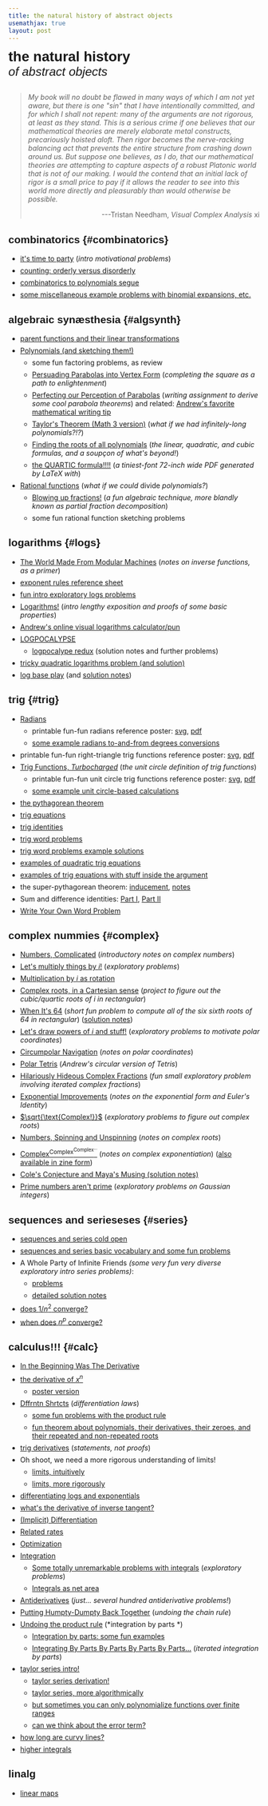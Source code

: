 ```yaml
---
title: the natural history of abstract objects
usemathjax: true
layout: post
---
```


<div style='font-size:200%; font-weight:bold; font-family: sans-serif; text-align:left; padding: 0'>the natural history</div>
<div style='font-size: 175%; font-style: italic; font-family: sans-serif; text-align:left; padding:0;'>of abstract objects</div>

<style> 
h2 {
    font-size: 150%; 
    font-weight: bold; 
    font-family: sans-serif; 
    text-align:left; 
    padding: 0;
}

ul{
    margin-top: 0em;
}

li {
    margin-top: 0.5em;
    margin-bottom: 0.5em;
}
</style>

<div style='display:block; width:100%; background-color: gainsboro;'> </div>
<!-- 
<style>        /* Diamond separators */
        .diamond-list {
            list-style: none;
            padding: 0;
            margin: 20px 0;
        }

        .diamond-list li {
            display: inline;
        }

        .diamond-list li:not(:last-child)::after {
            content: " ◆ ";
            color: #8b4513;
            margin: 0 8px;
        }
    </style>
<div style="width:75%; font-size: 90%; text-align: center; font-family: sans-serif; background-color: whitesmoke;">
<ul class='diamond-list'>
    <li><a href="#combinatorics">combinatorics</a></li>
    <li><a href="#algsynth">algebraic synæsthesia</a></li>
    <li><a href="#logs">logarithms</a></li>
    <li><a href="#trig">trig</a></li>
    <li><a href="#complex">complex nummies</a></li>
    <li><a href="#series">sequences and serieseses</a></li>
    <li><a href="#calc">calculus!!!</a></li>
</ul>
</div> -->

<blockquote style="margin-top:2em; margin-bottom: 2em; background-color: transparent; font-style: italic;">My book will no doubt be flawed in many ways of which I am not yet aware, but there is one "sin" that I have intentionally committed, and for which I shall not repent: many of the arguments are not rigorous, at least as they stand. This is a serious crime if one believes that our mathematical theories are merely elaborate metal constructs, precariously hoisted aloft. Then rigor becomes the nerve-racking balancing act that prevents the entire structure from crashing down around us. But suppose one believes, as I do, that our mathematical theories are attempting to capture aspects of a robust Platonic world that is not of our making. I would the contend that an initial lack of rigor is a small price to pay if it allows the reader to see into this world more directly and pleasurably than would otherwise be possible.

<span style='display:block; text-align:right; font-style: normal;'>---Tristan Needham, *Visual Complex Analysis* xi</span>
</blockquote>

## combinatorics {#combinatorics}

* [it's time to party](combinatorics/its-time-to-party/its-time-to-party.html) (*intro motivational problems*)
* [counting: orderly versus disorderly](combinatorics/combinatorics-intro-notes.html)
* [combinatorics to polynomials segue](combinatorics/combinatorics-to-polynomials-segue/combinatorics-to-polynomials-segue.html)
* [some miscellaneous example problems with binomial expansions, etc.](combinatorics/binomial-example-problems/binomial-example-problems.html)


## algebraic synæsthesia {#algsynth}

* [parent functions and their linear transformations](algsynth/parent-functions-linear-transformations/parent-functions-linear-transformations.html)
* [Polynomials (and sketching them!)](algsynth/polynomials/polynomials.html)
    * some fun factoring problems, as review
    * [Persuading Parabolas into Vertex Form](algsynth/persuading-parabolas/persuading-parabolas.html) (*completing the square as a path to enlightenment*)
    * [Perfecting our Perception of Parabolas](algsynth/perfecting-parabola-perception/perfecting-parabola-perception.html) (*writing assignment to derive some cool parabola theorems*) and related: [Andrew's favorite mathematical writing tip](andrews-favorite-math-writing-tip/andrews-favorite-math-writing-tip.html)
    * [Taylor's Theorem (Math 3 version)](algsynth/taylor-series-math-3/taylor-series-math-3.html) (*what if we had infinitely-long polynomials?!?*)
    * [Finding the roots of all polynomials](algsynth/solving-all-polynomials/solving-all-polynomials.html) (*the linear, quadratic, and cubic formulas, and a soupçon of what's beyond!*)
    * [the QUARTIC formula!!!!](algsynth/quartic-formula/quartic-formula.pdf) (*a tiniest-font 72-inch wide PDF generated by LaTeX with*)
* [Rational functions](algsynth/rationals/rationals.html) (*what if we could* divide *polynomials?*)
    * [Blowing up fractions!](algsynth/blowing-up-fractions/blowing-up-fractions.html) (*a fun algebraic technique, more blandly known as partial fraction decomposition*)
    * some fun rational function sketching problems

## logarithms {#logs}

* [The World Made From Modular Machines](inverse-functions/inverse-functions.html) (*notes on inverse functions, as a primer*)
* [exponent rules reference sheet](logarithms/exponent-rules-reference/exponent-rules-reference.svg)
* [fun intro exploratory logs problems](logarithms/logs-intro-problems/logs-intro-problems.html)
* [Logarithms!](logarithms/logarithms-intro/logarithms-intro.html) (*intro lengthy exposition and proofs of some basic properties*)
* [Andrew's online visual logarithms calculator/pun](https://www.andrusia.com/logs.html)
* [LOGPOCALYPSE](logarithms/logpocalypse/logpocalypse.html)
    * [logpocalype redux](logarithms/logpocalypse-redux/logpocalypse-redux.html) (solution notes and further problems)
* [tricky quadratic logarithms problem (and solution)](logarithms/log-quadratric-tricky-problem/log-quadratic-tricky-problem-solution.html)
* [log base play](logarithms/log-base-play/log-base-play.html) (and [solution notes](logarithms/log-base-play/log-base-play-solution-notes.html))


## trig {#trig}

* [Radians](trig/radians/radians.html)
    * printable fun-fun radians reference poster: [svg](trig/radians/radians-graphic.svg), [pdf](trig/radians/radians-graphic.pdf)
    * [some example radians to-and-from degrees conversions](trig/radians-example-problems/radians-example-problems.html)
* printable fun-fun right-triangle trig functions reference poster: [svg](trig/unit-circle-trig-definitions/all-of-trigonometry-right-triangle.svg), [pdf](trig/unit-circle-trig-definitions/all-of-trigonometry-right-triangle.pdf)
* [Trig Functions, *Turbocharged*](trig/unit-circle-trig-definitions/unit-circle-trig-definitions.html) (*the unit circle definition of trig functions*)
    * printable fun-fun unit circle trig functions reference poster:  [svg](trig/unit-circle-trig-definitions/all-of-trigonometry-unit-circle.svg), [pdf](trig/unit-circle-trig-definitions/all-of-trigonometry-unit-circle.pdf)
    * [some example unit circle-based calculations](trig/unit-circle-example-problems/unit-circle-example-problems.html)
* [the pythagorean theorem](trig/pythagorean-theorem-proof/pythagorean-theorem-proof.html)
* [trig equations](trig/trig-equations/trig-equations.html)
* [trig identities](trig/trig-identities/trig-identities.html)
* [trig word problems](trig/trig-word-problems/trig-word-problems.html)
* [trig word problems example solutions](trig/trig-word-problems-example-solutions/trig-word-problems-example-solutions.html)
* [examples of quadratic trig equations](trig/quadratic-trig-equations/quadratic-trig-equations.html)
* [examples of trig equations with stuff inside the argument](trig/trig-equations-trapped/trig-equations-trapped.html)
* the super-pythagorean theorem: [inducement](trig/super-pythagorean-theorem-inducement/super-pythagorean-theorem-inducement.html), [notes](trig/super-pythagorean-theorem/super-pythagorean-theorem.html)
* Sum and difference identities: [Part I](trig/sum-and-difference-identities-one/sum-and-difference-identities-one.html), [Part II](trig/sum-and-difference-identities-part-two/sum-and-difference-identities-part-two.html)
* [Write Your Own Word Problem](trig/write-your-own-word-problem/write-your-own-word-problem.html)


## complex nummies {#complex}

* [Numbers, Complicated](complex-numbers/complex-numbers-intro/complex-numbers-intro.html) (*introductory notes on complex numbers*)
* [Let's multiply things by $i$!](complex-numbers/multiplication-by-i-as-rotation-motivation/multiplication-by-i-as-rotation-motivation.html) (*exploratory problems*)
* [Multiplication by $i$ as rotation](complex-numbers/multiplication-by-i-as-rotation/multiplication-by-i-as-rotation.html)
* [Complex roots, in a Cartesian sense](complex-numbers/cubic-quartic-roots/cubic-quartic-roots.html) (*project to figure out the cubic/quartic roots of $i$ in rectangular*)
* [When It's $64$](complex-numbers/roots-of-64/roots-of-64.html) (*short fun problem to compute all of the six sixth roots of $64$ in rectangular*) ([solution notes](roots-of-64/when-its-64-sset.html))
* [Let's draw powers of $i$ and stuff!](complex-numbers/polar-coordinates-motivation/polar-coordinates-motivation.html) (*exploratory problems to motivate polar coordinates*)
* [Circumpolar Navigation](complex-numbers/polar-coordinates/polar-coordinates.html) (*notes on polar coordinates*)
* [Polar Tetris](https://www.andrusia.com/polartetris.html) (*Andrew's circular version of Tetris*)
* [Hilariously Hideous Complex Fractions](complex-numbers/hilariously-hideous-complex-fractions/hilariously-hideous-complex-fractions.html) (*fun small exploratory problem involving iterated complex fractions*)
* [Exponential Improvements](complex-numbers/eulers-identity/eulers-identity.html) (*notes on the exponential form and Euler's Identity*)
* [$\sqrt{\text{Complex!}}$](complex-numbers/complex-roots-motivation/complex-roots-motivation.html) (*exploratory problems to figure out complex roots*)
* [Numbers, Spinning and Unspinning](complex-numbers/complex-roots/complex-roots.html) (*notes on complex roots*)
* [Complex<sup>Complex<sup>Complex<sup>...</sup></sup></sup>](complex-numbers/complex-exponentiation/complex-exponentiation.html) (*notes on complex exponentiation*) ([also available in zine form](https://andrusia.com/2023/01/15/complex-exponentiation-zine.html))
* [Cole's Conjecture and Maya's Musing (solution notes)](complex-numbers/coles-conjecture-mayas-musing/coles-conjecture-mayas-musing.html)
* [Prime numbers aren't prime](complex-numbers/gaussian-integers/gaussian-integers.html) (*exploratory problems on Gaussian integers*)


## sequences and serieseses {#series}

* [sequences and series cold open](infinite-series/sequences-series-cold-open/sequences-series-cold-open.html)
* [sequences and series basic vocabulary and some fun problems](infinite-series/sequences-series-basic-vocab/sequences-series-basic-vocab.html)
* A Whole Party of Infinite Friends *(some very fun very diverse exploratory intro series problems)*:
    * [problems](infinite-series/infinite-series-intro-exploratory-problems/infinite-series-intro-exploratory-problems.html)
    * [detailed solution notes](infinite-series/infinite-series-intro-exploratory-problems-notes/infinite-series-intro-exploratory-problems-notes.html)
* [does $1/n^2$ converge?](infinite-series/harmonic-series-n-squared/harmonic-series-n-squared.html)
* [when does $n^p$ converge?](infinite-series/harmonic-series-conclusion/harmonic-series-conclusion.html)

## calculus!!! {#calc}

* [In the Beginning Was The Derivative](calculus/calculus-intro/calculus-intro.html)
* [the derivative of $x^n$](calculus/derivative-of-x^n/derivative-of-x^n.html)
    * [poster version](calculus/derivative-of-x^n/derivative-of-x^n-poster-draft.pdf)
* [Dffrntn Shrtcts](calculus/differentiation/differentiation.html) (*differentiation laws*)
    * [some fun problems with the product rule](calculus/product-rule-problems/product-rule-problems.html)
    * [fun theorem about polynomials, their derivatives, their zeroes, and their repeated and non-repeated roots](calculus/polynomial-and-its-derivative-roots/polynomial-and-its-derivative-roots.html)
* [trig derivatives](calculus/trig-derivatives/trig-derivatives.html) (*statements, not proofs*)
* Oh shoot, we need a more rigorous understanding of limits!
    * [limits, intuitively](calculus/limits-intuitively/limits-intuitively.html)
    * [limits, more rigorously](calculus/limits-rigorously/limits-rigorously.html)
* [differentiating logs and exponentials](calculus/derivatives-logs-exponentials/derivatives-logs-exponentials.html)
* [what's the derivative of inverse tangent?](calculus/derivative-of-inverse-tangent/derivative-of-inverse-tangent.html)
* [(Implicit) Differentiation](calculus/implicit-differentiation/implicit-differentiation.html)
* [Related rates](calculus/related-rates/related-rates.html)
* [Optimization](calculus/optimization/optimization.html)
* [Integration](calculus/integrals-intro/integrals-intro.html)
    * [Some totally unremarkable problems with integrals](calculus/integrals-as-net-area-motivating-problems/integrals-as-net-area-motivating-problems.html) (*exploratory problems*)
    * [Integrals as net area](calculus/integrals-as-net-area/integrals-as-net-area.html) 
* [Antiderivatives](calculus/antiderivatives/antiderivatives.html) (*just... several hundred antiderivative problems!*)
* [Putting Humpty-Dumpty Back Together](calculus/undoing-the-chain-rule/undoing-the-chain-rule.html) (*undoing the chain rule*)
* [Undoing the product rule](calculus/integration-by-parts/integration-by-parts.html) (*integration by parts *)
    * [Integration by parts: some fun examples](calculus/integration-by-parts-examples/integration-by-parts-examples.html)
    * [Integrating By Parts By Parts By Parts By Parts...](calculus/iterated-integration-by-parts/iterated-integration-by-parts.html) (*iterated integration by parts*)
* [taylor series intro!](calculus/taylor-series/taylor-series-intro/taylor-series-intro.html)
    * [taylor series derivation!](calculus/taylor-series/taylor-series-derivation/taylor-series-derivation.html)
    * [taylor series, more algorithmically](calculus/taylor-series/taylor-series-as-procedure/taylor-series-as-procedure.html)
    * [but sometimes you can only polynomialize functions over finite ranges]()
    * [can we think about the error term?]()
* [how long are curvy lines?](calculus/length-of-curvy-lines/length-of-curvy-lines.html)
* [higher integrals](calculus/higher-integrals/higher-integrals.html)


## linalg
* [linear maps](linear-maps/linear-maps.html)



